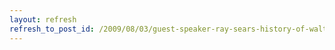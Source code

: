 ```yaml
---
layout: refresh
refresh_to_post_id: /2009/08/03/guest-speaker-ray-sears-history-of-waltham-abbey-8pm-the-squadron
---
```

